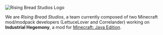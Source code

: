 ![Rising Bread Studios Logo](https://github.com/Rising-Bread-Studios/assets/blob/main/bread.png)

We are _Rising Bread Studios_, a team currently composed of two Minecraft mod/modpack developers (LettuceLover and Correlander) working on **Industrial Hegemony**, a mod for [Minecraft: Java Edition](https://www.minecraft.net/en-us).
